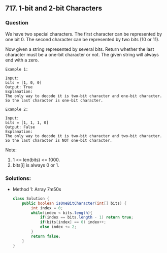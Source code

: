## 717. 1-bit and 2-bit Characters

### Question
We have two special characters. The first character can be represented by one bit 0. The second character can be represented by two bits (10 or 11).

Now given a string represented by several bits. Return whether the last character must be a one-bit character or not. The given string will always end with a zero.

```
Example 1:

Input: 
bits = [1, 0, 0]
Output: True
Explanation: 
The only way to decode it is two-bit character and one-bit character. So the last character is one-bit character.

Example 2:

Input: 
bits = [1, 1, 1, 0]
Output: False
Explanation: 
The only way to decode it is two-bit character and two-bit character. So the last character is NOT one-bit character.
```

Note:
1. 1 <= len(bits) <= 1000.
2. bits[i] is always 0 or 1.

### Solutions:
* Method 1: Array 7m50s
    ```Java
    class Solution {
        public boolean isOneBitCharacter(int[] bits) {
            int index = 0;
            while(index < bits.length){
                if(index == bits.length - 1) return true;
                if(bits[index] == 0) index++;
                else index += 2;
            }
            return false;
        }
    }
    ```